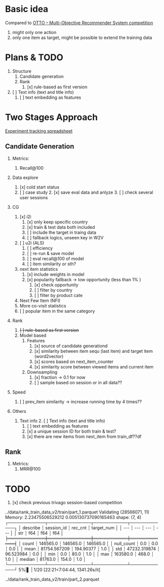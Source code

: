 # Basic idea

Compared to [OTTO – Multi-Objective Recommender System competition](https://www.kaggle.com/competitions/otto-recommender-system/data)

1. might only one action
2. only one item as target, might be possible to extend the training data


# Plans & TODO 

1. Structure 
    1. Candidate generation
    2. Rank
        1. [x] rule-based as first version
2. [ ] Text info (text and title info)
    1. [ ] text embedding as features
 
# Two Stages Approach

[Experiment tracking spreadsheet](https://docs.google.com/spreadsheets/d/1f9faO4stK0kIEKLOlKt0X2r3qUH_SsnBbEMjjOMw7MM/edit?usp=sharing)

## Candidate Generation

1. Metrics:
    1. Recall@100
2. Data explore
    1. [x] cold start status
    2. [ ] case study
        2. [x] save eval data and anlyze
        3. [ ] check several user sessions
2. CG
    1. [x] i2i
        1. [x] only keep specific country
        2. [x] train & test data both included 
        3. [ ] include the target in traing data
        3. [ ] fallback logics, unseen key in W2V
    2. [ ] u2i (ALS)
        1. [ ] efficiency
        2. [ ] re-run & save model
        2. [ ] eval recall@100 of model
        2. [ ] item similarity or sth?
    3. next item statistics
        1. [x] include weights in model 
        2. [x] popularity fallback -> low opportunity (less than 1% ) 
            1. [x] check opportunity
            2. [ ] filter by country
            2. [ ] filter by product cate
    4. Next Few Item (NFI)
    3. More co-visit statistics
    3. [ ] popular item in the same category
    
2. Rank
    1. ~~[ ] rule-based as first version~~
    2. Model based
        1. Features
            1. [x] source of candidate generationd
            2. [x] similarity between item sequ (last item) and target item (word2vector)
            2. [x] scores based on next_item_counter 
            3. [x] similarity score between viewed items and current item
        2. Downsampling
            1. [x] fraction -> 0.1 for now
            2. [ ] sample based on session or in all data??
3. Speed
    1. [ ] prev_item similarity -> increase running time by 4 times??
3. Others
    1. Text info
        2. [ ] Text info (text and title info)
        1. [ ] text embedding as features
        3. [x] a unique session ID for both train & test?
        4. [x] there are new items from next_item from train_df??df


## Rank

1. Metrics:
    1. MRR@100
    
# TODO 

1. [x] check previous trivago session-based competition



../data/rank_train_data_v2/train/part_1.parquet
Validating
(28566071, 11)
Memory: 2.23475506529212
0.005130737090165463
shape: (7, 4)
┌────────────┬──────────────┬───────────┬────────────┐
│ describe   ┆ session_id   ┆ rec_cnt   ┆ target_num │
│ ---        ┆ ---          ┆ ---       ┆ ---        │
│ str        ┆ f64          ┆ f64       ┆ f64        │
╞════════════╪══════════════╪═══════════╪════════════╡
│ count      ┆ 146565.0     ┆ 146565.0  ┆ 146565.0   │
│ null_count ┆ 0.0          ┆ 0.0       ┆ 0.0        │
│ mean       ┆ 81754.567209 ┆ 194.90377 ┆ 1.0        │
│ std        ┆ 47232.319874 ┆ 96.523984 ┆ 0.0        │
│ min        ┆ 0.0          ┆ 80.0      ┆ 1.0        │
│ max        ┆ 163580.0     ┆ 468.0     ┆ 1.0        │
│ median     ┆ 81763.0      ┆ 154.0     ┆ 1.0        │
└────────────┴──────────────┴───────────┴────────────┘
  5%|▌         | 1/20 [22:21<7:04:44, 1341.26s/it]

../data/rank_train_data_v2/train/part_2.parquet